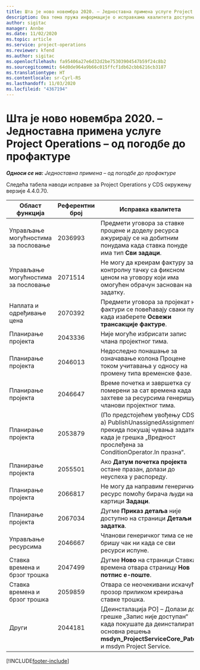 ```yaml
---
title: Шта је ново новембра 2020. – Једноставна примена услуге Project Operations – од погодбе до профактуре
description: Ова тема пружа информације о исправкама квалитета доступним у издању једноставне примене услуге Project Operations за новембар 2020. – од погодбе до профактуре.
author: sigitac
manager: Annbe
ms.date: 11/02/2020
ms.topic: article
ms.service: project-operations
ms.reviewer: kfend
ms.author: sigitac
ms.openlocfilehash: fa95406a27e6d32d2be75303904547b59f24c8b2
ms.sourcegitcommit: 64d0de964a9b66c015ffcf1db62cbb6216cb3187
ms.translationtype: HT
ms.contentlocale: sr-Cyrl-RS
ms.lasthandoff: 11/03/2020
ms.locfileid: "4367194"
---
```

# <a name="whats-new-november-2020---project-operations-lite-deployment---deal-to-proforma-invoicing"></a>Шта је ново новембра 2020. – Једноставна примена услуге Project Operations – од погодбе до профактуре

_**Односи се на:** Једноставна примена – од погодбе до профактуре_

Следећа табела наводи исправке за Project Operations у CDS окружењу верзије 4.4.0.70.

| Област функција                 | Референтни број | Исправка квалитета                                                                                                                                                                    |
|------------------------------|------------------|-----------------------------------------------------------------------------------------------------------------------------------------------------------------------------------|
|   Управљање могућностима за пословање       | 2036993          | Предмети уговора за ставке процене и доделу ресурса ажурирају се на добитним понудама када ставка понуде има тип **Сви задаци**.                                                 |
|   Управљање могућностима за пословање       | 2071514          | Не могу да креирам фактуру за контролну тачку са фиксном ценом на уговору који има омогућен обрачун заснован на задатку.                                                                          |
| Наплата и одређивање цена          | 2070392          | Предмети уговора за пројекат на фактури се повећавају сваки пут када изаберете **Освежи трансакције фактуре**.                                                                       |
| Планирање пројекта             | 2043336          | Није могуће избрисати запис члана пројектног тима.                                                                                                                                    |
| Планирање пројекта             | 2046013          | Недоследно понашање за означавање колона Процене током учитавања у односу на промену типа временске фазе.                                                                                   |
| Планирање пројекта             | 2046647          | Време почетка и завршетка су померени за сат времена када захтеве за ресурсима генеришу чланови пројектног тима.                                                                      |
| Планирање пројекта             | 2053879          | (По предстојећем увођењу CDS-а) PublishUnassignedAssignments прекида покушај чувања задатка када је грешка „Вредност прослеђена за ConditionOperator.In празна“. |
| Планирање пројекта             | 2055501          | Ако **Датум почетка пројекта** остане празан, долази до неуспеха у распореду.                                                                                                      |
| Планирање пројекта             | 2066817          | Не могу да направим генерички ресурс помоћу бирача људи на картици **Задаци**.                                                                                               |
| Планирање пројекта             | 2067034          | Дугме **Приказ детаља** није доступно на страници **Детаљи задатка**.                                                                                                         |
| Управљање ресурсима          | 2046667          | Чланови генеричког тима се не бришу чак ни када се сви ресурси испуне.                                                                                                     |
| Ставка времена и брзог трошка | 2047499          | Дугме **Ново** на страници Ставка времена отвара страницу **Нов потпис е-поште**.                                                                                               |
| Ставка времена и брзог трошка | 2059859          | Отвара се неочекивани искачући прозор приликом креирања ставке трошка.                                                                                                                         |
| Други                        | 2044181          | [Деинсталација PO] – Долази до грешке „Запис није доступан“ када покушате да деинсталирате основна решења **msdyn_ProjectServiceCore_Patch** и msdyn Project Service.        |


[!INCLUDE[footer-include](../../includes/footer-banner.md)]